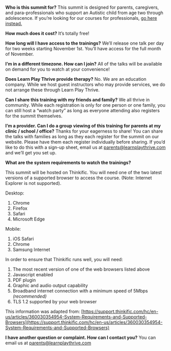 **Who is this summit  for?**
This summit is designed for parents, caregivers, and para-professionals who support an Autistic child from age two through adolescence. If you’re looking for our courses for professionals, [go here instead.](http://learnplaythrive.com/approach)

**How much does it cost?**
It’s totally free\!

**How long will I have access to the trainings?**
We’ll release one talk per day for two weeks starting November 1st. You’ll have access for the full month of November.

**I’m in a different timezone. How can I join?**
All of the talks will be available on demand for you to watch at your convenience\!

**Does Learn Play Thrive provide therapy?**
No. We are an education company. While we host guest instructors who may provide services, we do not arrange these through Learn Play Thrive.

**Can I share this training with my friends and family?**
We all thrive in community. While each registration is only for one person or one family, you can still host a “watch party” as long as everyone attending also registers for the summit themselves.

**I’m a provider. Can I do a group viewing of this training for parents at my clinic / school / office?**
Thanks for your eagerness to share\! You can share the talks with families as long as they each register for the summit on our website. Please have them each register individually before sharing. If you’d like to do this with a sign-up sheet, email us at [parents@learnplaythrive.com](mailto:parents@learnplaythrive.com) and we’ll get you set up.

**What are the system requirements to watch the trainings?**

This summit will be hosted on Thinkific. You will need one of the two latest versions of a supported browser to access the course. (Note: Internet Explorer is not supported).

Desktop:

1. Chrome
2. Firefox
3. Safari
4. Microsoft Edge

Mobile:

1. iOS Safari
2. Chrome
3. Samsung Internet

In order to ensure that Thinkific runs well, you will need:

1. The most recent version of one of the web browsers listed above
2. Javascript enabled
3. PDF plugin
4. Graphic and audio output capability
5. Broadband internet connection with a minimum speed of 5Mbps *(recommended)*
6. TLS 1.2 supported by your web browser

This information was adapted from: [https://support.thinkific.com/hc/en-us/articles/360030354954-System-Requirements-and-Supported-Browsers](https://support.thinkific.com/hc/en-us/articles/360030354954-System-Requirements-and-Supported-Browsers)

**I have another question or complaint. How can I contact you?**
You can email us at parents@learnplaythrive.com
